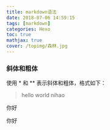 ```yaml
---
title: markdown语法
date: 2018-07-06 14:59:15
tags: [markdown]
categories: Hexo
toc: true
mathjax: true
cover: /topimg/森林.jpg
---
```

### 斜体和粗体
使用 * 和 ** 表示斜体和粗体，格式如下：
> hello world
> nihao

你好

你好